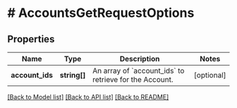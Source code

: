 # # AccountsGetRequestOptions

## Properties

Name | Type | Description | Notes
------------ | ------------- | ------------- | -------------
**account_ids** | **string[]** | An array of &#x60;account_ids&#x60; to retrieve for the Account. | [optional]

[[Back to Model list]](../../README.md#models) [[Back to API list]](../../README.md#endpoints) [[Back to README]](../../README.md)
